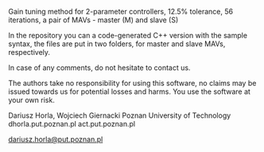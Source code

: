 Gain tuning method for 2-parameter controllers, 12.5% tolerance, 56 iterations, a pair of MAVs - master (M) and slave (S)

In the repository you can a code-generated C++ version with the sample syntax, the files are put in two folders, for master and slave MAVs, respectively. 

In case of any comments, do not hesitate to contact us.

The authors take no responsibility for using this software, no claims may be issued towards us for potential losses and harms. You use the software at your own risk.

Dariusz Horla, Wojciech Giernacki Poznan University of Technology dhorla.put.poznan.pl act.put.poznan.pl

dariusz.horla@put.poznan.pl

